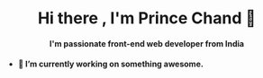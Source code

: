 <h1 align="center"> Hi there , I'm Prince Chand 👋 </h1>
<h4 align="center"> I'm passionate front-end web developer from India <h4>
  <!-- Something about me -->
<ul>
  <li type="disk"> 🔭 I’m currently working on something awesome.</li>
 <ul>
<!--
**Prince909056/Prince909056** is a ✨ _special_ ✨ repository because its `README.md` (this file) appears on your GitHub profile.

Here are some ideas to get you started:

- 🔭 I’m currently working on ...
- 🌱 I’m currently learning ...
- 👯 I’m looking to collaborate on ...
- 🤔 I’m looking for help with ...
- 💬 Ask me about ...
- 📫 How to reach me: ...
- 😄 Pronouns: ...
- ⚡ Fun fact: ...
-->
